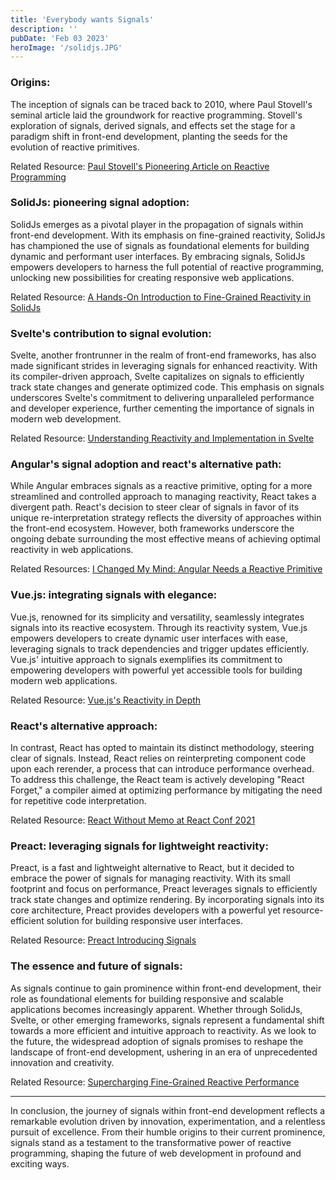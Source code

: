 ```yaml
---
title: 'Everybody wants Signals'
description: ''
pubDate: 'Feb 03 2023'
heroImage: '/solidjs.JPG'
---
```


### Origins:
The inception of signals can be traced back to 2010, where Paul Stovell's seminal article laid the groundwork for reactive programming. Stovell's exploration of signals, derived signals, and effects set the stage for a paradigm shift in front-end development, planting the seeds for the evolution of reactive primitives.

Related Resource: [Paul Stovell's Pioneering Article on Reactive Programming](https://paulstovell.com/reactive-programming/)

### SolidJs: pioneering signal adoption:
SolidJs emerges as a pivotal player in the propagation of signals within front-end development. With its emphasis on fine-grained reactivity, SolidJs has championed the use of signals as foundational elements for building dynamic and performant user interfaces. By embracing signals, SolidJs empowers developers to harness the full potential of reactive programming, unlocking new possibilities for creating responsive web applications.

Related Resource: [A Hands-On Introduction to Fine-Grained Reactivity in SolidJs](https://dev.to/ryansolid/a-hands-on-introduction-to-fine-grained-reactivity-3ndf)

### Svelte's contribution to signal evolution:
Svelte, another frontrunner in the realm of front-end frameworks, has also made significant strides in leveraging signals for enhanced reactivity. With its compiler-driven approach, Svelte capitalizes on signals to efficiently track state changes and generate optimized code. This emphasis on signals underscores Svelte's commitment to delivering unparalleled performance and developer experience, further cementing the importance of signals in modern web development.

Related Resource: [Understanding Reactivity and Implementation in Svelte](https://youtu.be/AdNJ3fydeao)

### Angular's signal adoption and react's alternative path:
While Angular embraces signals as a reactive primitive, opting for a more streamlined and controlled approach to managing reactivity, React takes a divergent path. React's decision to steer clear of signals in favor of its unique re-interpretation strategy reflects the diversity of approaches within the front-end ecosystem. However, both frameworks underscore the ongoing debate surrounding the most effective means of achieving optimal reactivity in web applications.

Related Resources: [I Changed My Mind: Angular Needs a Reactive Primitive](https://dev.to/this-is-angular/i-changed-my-mind-angular-needs-a-reactive-primitive-n2g)

### Vue.js: integrating signals with elegance:
Vue.js, renowned for its simplicity and versatility, seamlessly integrates signals into its reactive ecosystem. Through its reactivity system, Vue.js empowers developers to create dynamic user interfaces with ease, leveraging signals to track dependencies and trigger updates efficiently. Vue.js' intuitive approach to signals exemplifies its commitment to empowering developers with powerful yet accessible tools for building modern web applications.

Related Resource: [Vue.js's Reactivity in Depth](https://vuejs.org/guide/extras/reactivity-in-depth.html)

### React's alternative approach:
In contrast, React has opted to maintain its distinct methodology, steering clear of signals. Instead, React relies on reinterpreting component code upon each rerender, a process that can introduce performance overhead. To address this challenge, the React team is actively developing "React Forget," a compiler aimed at optimizing performance by mitigating the need for repetitive code interpretation.

Related Resource: [React Without Memo at React Conf 2021](https://youtu.be/lGEMwh32soc)

### Preact: leveraging signals for lightweight reactivity:
Preact, is a fast and lightweight alternative to React, but it decided to embrace the power of signals for managing reactivity. With its small footprint and focus on performance, Preact leverages signals to efficiently track state changes and optimize rendering. By incorporating signals into its core architecture, Preact provides developers with a powerful yet resource-efficient solution for building responsive user interfaces.

Related Resource: [Preact Introducing Signals](https://preactjs.com/blog/introducing-signals/)

### The essence and future of signals:
As signals continue to gain prominence within front-end development, their role as foundational elements for building responsive and scalable applications becomes increasingly apparent. Whether through SolidJs, Svelte, or other emerging frameworks, signals represent a fundamental shift towards a more efficient and intuitive approach to reactivity. As we look to the future, the widespread adoption of signals promises to reshape the landscape of front-end development, ushering in an era of unprecedented innovation and creativity.

Related Resource: [Supercharging Fine-Grained Reactive Performance](https://dev.to/modderme123/super-charging-fine-grained-reactive-performance-47ph)

---

In conclusion, the journey of signals within front-end development reflects a remarkable evolution driven by innovation, experimentation, and a relentless pursuit of excellence. From their humble origins to their current prominence, signals stand as a testament to the transformative power of reactive programming, shaping the future of web development in profound and exciting ways.